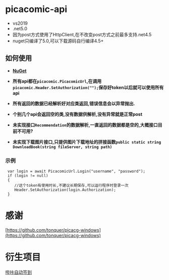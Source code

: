 # picacomic-api
- vs2019
- .net5.0
- 因为post方式使用了HttpClient,在不改变post方式之前最多支持.net4.5
- nuget只编译了5.0,可以下载源码自行编译4.5+
 
## 如何使用

 - **[NuGet](https://www.nuget.org/packages/picacomic/)** 
 
 - **所有api都在`picacomic.PicacomicUrl`,在调用`picacomic.Header.SetAuthorization("");`保存好token以后就可以使用所有api**
 
 - **所有返回的数据已经解析好对应类返回,错误信息会以异常抛出.**
 
 - **个别几个api会返回空的类,没有数据供解析,没有异常就是正常post**
 
 - **未实现接口`Recommendation`的数据解析,一直返回的数据都是空的,大概接口目前不可用?**
 
 - **未实现下载图片接口,只提供图片下载地址的拼接函数`public static string DownloadBook(string fileServer, string path)`**
 
### 示例
 ```
  var login = await PicacomicUrl.Login("username", "password");
  if (login != null)
  {
     //这个token有使用时长,不建议长期保存,可以运行程序时登录一次
     Header.SetAuthorization(login.Authorization);
  } 
 ```
 
 
# 感谢
  [https://github.com/tonquer/picacg-windows](https://github.com/tonquer/picacg-windows)
  
# 衍生项目
  [哔咔自动签到](https://github.com/FirmianaMarsili/picacomic-Punch)
